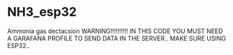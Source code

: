 # NH3_esp32
Ammonia gas dectacsion 
WARNING!!!!!!!!!!
IN THIS CODE YOU MUST NEED A GARAFANA PROFILE TO SEND DATA IN THE SERVER..
MAKE SURE USING ESP32..
